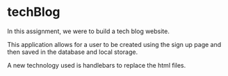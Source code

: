 # techBlog

In this assignment, we were to build a tech blog website.

This application allows for a user to be created using the sign up page and then saved in the database and local storage.

A new technology used is handlebars to replace the html files.
